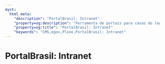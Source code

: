 ```yaml
---
myst:
  html_meta:
    "description": "PortalBrasil: Intranet"
    "property=og:description": "Ferramenta de portais para casas do legislativo brasileiro"
    "property=og:title": "PortalBrasil: Intranet"
    "keywords": "CMS,egov,Plone,PortalBrasil: Intranet"
---
```


# PortalBrasil: Intranet
